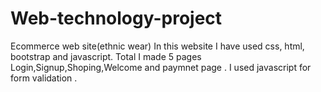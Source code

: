 # Web-technology-project
Ecommerce web site(ethnic wear)
In this website I have used css, html, bootstrap and javascript. Total I made 5 pages Login,Signup,Shoping,Welcome and paymnet page .
I used javascript for form validation .
